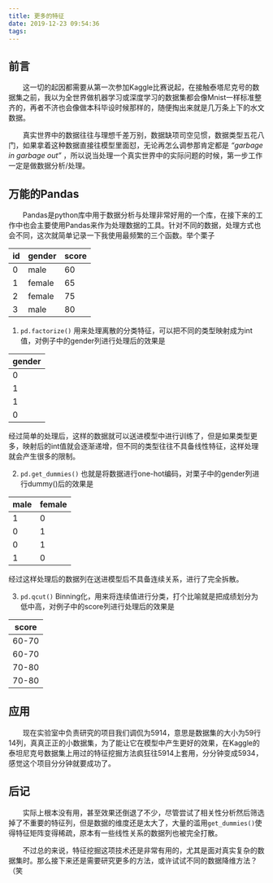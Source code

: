 ```yaml
---
title: 更多的特征
date: 2019-12-23 09:54:36
tags:
---
```



## 前言
&emsp;&emsp;这一切的起因都需要从第一次参加Kaggle比赛说起，在接触泰塔尼克号的数据集之前，我以为全世界做机器学习或深度学习的数据集都会像Mnist一样标准整齐的，再者不济也会像做本科毕设时候那样的，随便掏出来就是几万条上下的水文数据。

&emsp;&emsp;真实世界中的数据往往与理想千差万别，数据缺项司空见惯，数据类型五花八门，如果拿着这种数据直接往模型里面怼，无论再怎么调参那肯定都是 *“garbage in garbage out”* ，所以说当处理一个真实世界中的实际问题的时候，第一步工作一定是做数据分析/处理。


## 万能的Pandas
&emsp;&emsp;Pandas是python库中用于数据分析与处理非常好用的一个库，在接下来的工作中也会主要使用Pandas来作为处理数据的工具。针对不同的数据，处理方式也会不同，这次就简单记录一下我使用最频繁的三个函数。举个栗子

| id | gender | score |
| ------ | ------ | ------ |
| 0 | male | 60 |
| 1 | female | 65 |
| 2 | female | 75 |
| 3 | male | 80 |

1. `pd.factorize()` 用来处理离散的分类特征，可以把不同的类型映射成为int值，对例子中的gender列进行处理后的效果是

| gender |
| ------ |
| 0 |
| 1 |
| 1 |
| 0 |

经过简单的处理后，这样的数据就可以送进模型中进行训练了，但是如果类型更多，映射后的int值就会逐渐递增，但不同的类型往往不具备线性特征，这样处理就会产生很多的限制。

2. `pd.get_dummies()` 也就是将数据进行one-hot编码，对栗子中的gender列进行dummy()后的效果是

| male | female |
| ------ | ------ |
| 1 | 0 |
| 0 | 1 |
| 0 | 1 |
| 1 | 0 |

经过这样处理后的数据列在送进模型后不具备连续关系，进行了完全拆散。

3. `pd.qcut()` Binning化，用来将连续值进行分类，打个比喻就是把成绩划分为低中高，对例子中的score列进行处理后的效果是

| score |
| ------ |
| 60-70 |
| 60-70 |
| 70-80 |
| 70-80 |


## 应用
&emsp;&emsp;现在实验室中负责研究的项目我们调侃为5914，意思是数据集的大小为59行14列，真真正正的小数据集，为了能让它在模型中产生更好的效果，在Kaggle的泰坦尼克号数据集上用过的特征挖掘方法疯狂往5914上套用，分分钟变成5934，感觉这个项目分分钟就要成功了。


## 后记
&emsp;&emsp;实际上根本没有用，甚至效果还倒退了不少，尽管尝试了相关性分析然后筛选掉了不重要的特征列，但是数据的维度还是太大了，大量的滥用`get_dummies()`使得特征矩阵变得稀疏，原本有一些线性关系的数据列也被完全打散。

&emsp;&emsp;不过总的来说，特征挖掘这项技术还是非常有用的，尤其是面对真实复杂的数据集时。那么接下来还是需要研究更多的方法，或许试试不同的数据降维方法？（笑